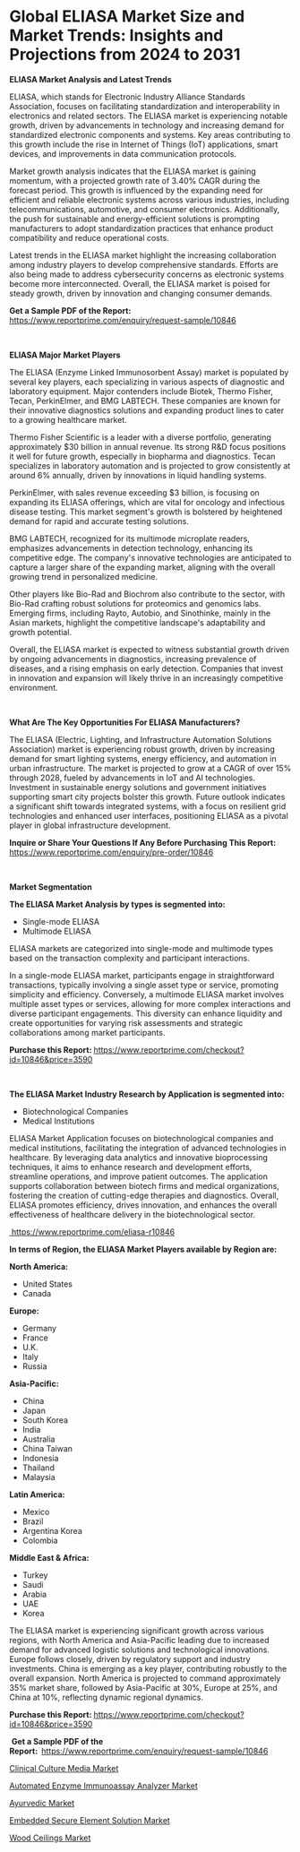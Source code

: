 <p><h1>Global ELIASA Market Size and Market Trends: Insights and Projections from 2024 to 2031</h1></p><p><strong>ELIASA Market Analysis and Latest Trends</strong></p>
<p><p>ELIASA, which stands for Electronic Industry Alliance Standards Association, focuses on facilitating standardization and interoperability in electronics and related sectors. The ELIASA market is experiencing notable growth, driven by advancements in technology and increasing demand for standardized electronic components and systems. Key areas contributing to this growth include the rise in Internet of Things (IoT) applications, smart devices, and improvements in data communication protocols.</p><p>Market growth analysis indicates that the ELIASA market is gaining momentum, with a projected growth rate of 3.40% CAGR during the forecast period. This growth is influenced by the expanding need for efficient and reliable electronic systems across various industries, including telecommunications, automotive, and consumer electronics. Additionally, the push for sustainable and energy-efficient solutions is prompting manufacturers to adopt standardization practices that enhance product compatibility and reduce operational costs.</p><p>Latest trends in the ELIASA market highlight the increasing collaboration among industry players to develop comprehensive standards. Efforts are also being made to address cybersecurity concerns as electronic systems become more interconnected. Overall, the ELIASA market is poised for steady growth, driven by innovation and changing consumer demands.</p></p>
<p><strong>Get a Sample PDF of the Report:&nbsp;</strong> <a href="https://www.reportprime.com/enquiry/request-sample/10846?utm_campaign=97&utm_medium=2&utm_source=Github&utm_content=ia&utm_term=29112024&utm_id=eliasa">https://www.reportprime.com/enquiry/request-sample/10846</a></p>
<p>&nbsp;</p>
<p><strong>ELIASA Major Market Players</strong></p>
<p><p>The ELIASA (Enzyme Linked Immunosorbent Assay) market is populated by several key players, each specializing in various aspects of diagnostic and laboratory equipment. Major contenders include Biotek, Thermo Fisher, Tecan, PerkinElmer, and BMG LABTECH. These companies are known for their innovative diagnostics solutions and expanding product lines to cater to a growing healthcare market.</p><p>Thermo Fisher Scientific is a leader with a diverse portfolio, generating approximately $30 billion in annual revenue. Its strong R&D focus positions it well for future growth, especially in biopharma and diagnostics. Tecan specializes in laboratory automation and is projected to grow consistently at around 6% annually, driven by innovations in liquid handling systems.</p><p>PerkinElmer, with sales revenue exceeding $3 billion, is focusing on expanding its ELIASA offerings, which are vital for oncology and infectious disease testing. This market segment's growth is bolstered by heightened demand for rapid and accurate testing solutions.</p><p>BMG LABTECH, recognized for its multimode microplate readers, emphasizes advancements in detection technology, enhancing its competitive edge. The company's innovative technologies are anticipated to capture a larger share of the expanding market, aligning with the overall growing trend in personalized medicine.</p><p>Other players like Bio-Rad and Biochrom also contribute to the sector, with Bio-Rad crafting robust solutions for proteomics and genomics labs. Emerging firms, including Rayto, Autobio, and Sinothinke, mainly in the Asian markets, highlight the competitive landscape's adaptability and growth potential.</p><p>Overall, the ELIASA market is expected to witness substantial growth driven by ongoing advancements in diagnostics, increasing prevalence of diseases, and a rising emphasis on early detection. Companies that invest in innovation and expansion will likely thrive in an increasingly competitive environment.</p></p>
<p>&nbsp;</p>
<p><strong>What Are The Key Opportunities For ELIASA Manufacturers?</strong></p>
<p><p>The ELIASA (Electric, Lighting, and Infrastructure Automation Solutions Association) market is experiencing robust growth, driven by increasing demand for smart lighting systems, energy efficiency, and automation in urban infrastructure. The market is projected to grow at a CAGR of over 15% through 2028, fueled by advancements in IoT and AI technologies. Investment in sustainable energy solutions and government initiatives supporting smart city projects bolster this growth. Future outlook indicates a significant shift towards integrated systems, with a focus on resilient grid technologies and enhanced user interfaces, positioning ELIASA as a pivotal player in global infrastructure development.</p></p>
<p><strong>Inquire or Share Your Questions If Any Before Purchasing This Report:</strong> <a href="https://www.reportprime.com/enquiry/pre-order/10846?utm_campaign=97&utm_medium=2&utm_source=Github&utm_content=ia&utm_term=29112024&utm_id=eliasa">https://www.reportprime.com/enquiry/pre-order/10846</a></p>
<p>&nbsp;</p>
<p><strong>Market Segmentation</strong></p>
<p><strong>The ELIASA Market Analysis by types is segmented into:</strong></p>
<p><ul><li>Single-mode ELIASA</li><li>Multimode ELIASA</li></ul></p>
<p><p>ELIASA markets are categorized into single-mode and multimode types based on the transaction complexity and participant interactions.</p><p>In a single-mode ELIASA market, participants engage in straightforward transactions, typically involving a single asset type or service, promoting simplicity and efficiency. Conversely, a multimode ELIASA market involves multiple asset types or services, allowing for more complex interactions and diverse participant engagements. This diversity can enhance liquidity and create opportunities for varying risk assessments and strategic collaborations among market participants.</p></p>
<p><strong>Purchase this Report:&nbsp;</strong><a href="https://www.reportprime.com/checkout?id=10846&price=3590&utm_campaign=97&utm_medium=2&utm_source=Github&utm_content=ia&utm_term=29112024&utm_id=eliasa">https://www.reportprime.com/checkout?id=10846&price=3590</a></p>
<p>&nbsp;</p>
<p><strong>The ELIASA Market Industry Research by Application is segmented into:</strong></p>
<p><ul><li>Biotechnological Companies</li><li>Medical Institutions</li></ul></p>
<p><p>ELIASA Market Application focuses on biotechnological companies and medical institutions, facilitating the integration of advanced technologies in healthcare. By leveraging data analytics and innovative bioprocessing techniques, it aims to enhance research and development efforts, streamline operations, and improve patient outcomes. The application supports collaboration between biotech firms and medical organizations, fostering the creation of cutting-edge therapies and diagnostics. Overall, ELIASA promotes efficiency, drives innovation, and enhances the overall effectiveness of healthcare delivery in the biotechnological sector.</p></p>
<p><a href="https://www.reportprime.com/eliasa-r10846?utm_campaign=97&utm_medium=2&utm_source=Github&utm_content=ia&utm_term=29112024&utm_id=eliasa">&nbsp;https://www.reportprime.com/eliasa-r10846</a></p>
<p><strong>In terms of Region, the ELIASA Market Players available by Region are:</strong></p>
<p>
    <p> <strong> North America: </strong>
        <ul>
            <li>United States</li>
            <li>Canada</li>
        </ul>
        </p> 
    <p> <strong> Europe: </strong>
        <ul>
            <li>Germany</li>
            <li>France</li>
            <li>U.K.</li>
            <li>Italy</li>
            <li>Russia</li>
        </ul>
        </p> 
    <p> <strong> Asia-Pacific: </strong>
        <ul>
            <li>China</li>
            <li>Japan</li>
            <li>South Korea</li>
            <li>India</li>
            <li>Australia</li>
            <li>China Taiwan</li>
            <li>Indonesia</li>
            <li>Thailand</li>
            <li>Malaysia</li>
        </ul>
        </p> 
    <p> <strong> Latin America: </strong>
        <ul>
            <li>Mexico</li>
            <li>Brazil</li>
            <li>Argentina Korea</li>
            <li>Colombia</li>
        </ul>
        </p> 
    <p> <strong> Middle East & Africa: </strong>
        <ul>
            <li>Turkey</li>
            <li>Saudi</li>
            <li>Arabia</li>
            <li>UAE</li>
            <li>Korea</li>
        </ul>
    </p>
    </p>
<p><p>The ELIASA market is experiencing significant growth across various regions, with North America and Asia-Pacific leading due to increased demand for advanced logistic solutions and technological innovations. Europe follows closely, driven by regulatory support and industry investments. China is emerging as a key player, contributing robustly to the overall expansion. North America is projected to command approximately 35% market share, followed by Asia-Pacific at 30%, Europe at 25%, and China at 10%, reflecting dynamic regional dynamics.</p></p>
<p><strong>Purchase this Report: </strong><a href="https://www.reportprime.com/checkout?id=10846&price=3590&utm_campaign=97&utm_medium=2&utm_source=Github&utm_content=ia&utm_term=29112024&utm_id=eliasa">https://www.reportprime.com/checkout?id=10846&price=3590</a></p>
<p>&nbsp;<strong>Get a Sample PDF of the Report:&nbsp;&nbsp;</strong><a href="https://www.reportprime.com/enquiry/request-sample/10846?utm_campaign=97&utm_medium=2&utm_source=Github&utm_content=ia&utm_term=29112024&utm_id=eliasa">https://www.reportprime.com/enquiry/request-sample/10846</a></p>
<p><strong></strong></p>
<p><p><a href="https://issuu.com/reportprime-2/docs/clinical-culture-media-market-size-_675e432dc16c02?utm_campaign=97&utm_medium=2&utm_source=Github&utm_content=ia&utm_term=29112024&utm_id=eliasa">Clinical Culture Media Market</a></p><p><a href="https://github.com/stephaniwo144/Market-Research-Report-List-1/blob/main/automated-enzyme-immunoassay-analyzer-market.md?utm_campaign=97&utm_medium=2&utm_source=Github&utm_content=ia&utm_term=29112024&utm_id=eliasa">Automated Enzyme Immunoassay Analyzer Market</a></p><p><a href="https://www.linkedin.com/pulse/market-dynamics-projected-growth-ayurvedic-cagr-10-from-2024-2031-uwxfc?utm_campaign=97&utm_medium=2&utm_source=Github&utm_content=ia&utm_term=29112024&utm_id=eliasa">Ayurvedic Market</a></p><p><a href="https://issuu.com/reportprime-2/docs/embedded-secure-element-solution-ma_b4bcad8bbb5fa5?utm_campaign=97&utm_medium=2&utm_source=Github&utm_content=ia&utm_term=29112024&utm_id=eliasa">Embedded Secure Element Solution Market</a></p><p><a href="https://www.linkedin.com/pulse/strategic-market-insights-navigating-global-wood-ceilings-landscape-qvwoe?utm_campaign=97&utm_medium=2&utm_source=Github&utm_content=ia&utm_term=29112024&utm_id=eliasa">Wood Ceilings Market</a></p></p>